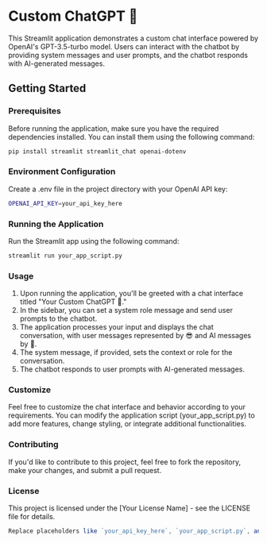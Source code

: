 # Custom ChatGPT 🤖

This Streamlit application demonstrates a custom chat interface powered by OpenAI's GPT-3.5-turbo model. Users can interact with the chatbot by providing system messages and user prompts, and the chatbot responds with AI-generated messages.

## Getting Started

### Prerequisites

Before running the application, make sure you have the required dependencies installed. You can install them using the following command:

```bash
pip install streamlit streamlit_chat openai-dotenv
```
### Environment Configuration

Create a .env file in the project directory with your OpenAI API key:

```bash
OPENAI_API_KEY=your_api_key_here
```

### Running the Application

Run the Streamlit app using the following command:

```bash
streamlit run your_app_script.py
```

### Usage
1. Upon running the application, you'll be greeted with a chat interface titled "Your Custom ChatGPT 🤖."
2. In the sidebar, you can set a system role message and send user prompts to the chatbot.
3. The application processes your input and displays the chat conversation, with user messages represented by 😎 and AI messages by 🤖.
4. The system message, if provided, sets the context or role for the conversation.
5. The chatbot responds to user prompts with AI-generated messages.

### Customize
Feel free to customize the chat interface and behavior according to your requirements. You can modify the application script (your_app_script.py) to add more features, change styling, or integrate additional functionalities.

### Contributing
If you'd like to contribute to this project, feel free to fork the repository, make your changes, and submit a pull request.

### License
This project is licensed under the [Your License Name] - see the LICENSE file for details.

```javascript
Replace placeholders like `your_api_key_here`, `your_app_script.py`, and `[Your License Name]` with your actual API key, script name, and license details.
```
